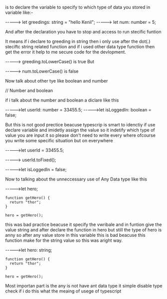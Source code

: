 is to declare the variable to specify to which type of data you stored in variable like:-

-----> let greedings: string = "hello Kenil";
-----> let num: number = 5;

And after the declaration you  have to stop and access to run stecific funtion

It means if i declare to greeding in string then i only use after the dot(.) steciftc string related function and if i used other data type function then get the  error it help to me secure code for the devlopment.

-----> greeding.toLowerCase() is true But

-----> num.toLowerCase() is false


Now talk about other tye like  boolean and number

// Number and boolean

if i talk about the number and boolean a diclare like this

----->let userId: number = 33455.5;
----->let isLoggedIn: boolean = false;

But this is not good prectice beacuse typescrip is smart to idenctiy if use declare variable and imidetly assign the value so it indetify which type of value you are input it so please don't need to write every where ofcourse you write some specific situation but on everywhere 

----->let userId = 33455.5;

-----> userId.toFixed();

----->let isLoggedIn = false;


Now to talking about the unneccessary use of Any Data type like this

----->let hero;

    function getHero() {
      return "thor";
    }

    hero = getHero();

this was bad practice beacuse it specify the vwribale  and in funtion give the value string  and after declare the  function in hero but still the type of hero is anny so after any value store in this variable this is bad beacuse this function make for the string value so this was aright way.

----->let hero: string;

    function getHero() {
      return "thor";
    }

    hero = getHero();

Most importan part is the any is not have ant data type it simple disable type check if i do this what the meaing of usege of typescript